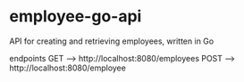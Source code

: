# employee-go-api
API for creating and retrieving employees, written in Go

endpoints
GET --> http://localhost:8080/employees
POST --> http://localhost:8080/employee

